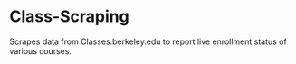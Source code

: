 # Class-Scraping

Scrapes data from Classes.berkeley.edu to report live enrollment status of various courses. 
